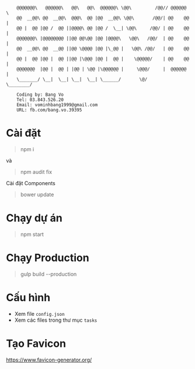```
    @@@@@@@\   @@@@@@\   @@\   @@\  @@@@@@\ \@@\         /@@// @@@@@@ \
    @@  __@@\ @@  __@@\  @@@\  @@ |@@  __@@\ \@@\       /@@/| @@    @@ |
    @@ |  @@ |@@ /  @@ ||@@@@\ @@ |@@ /  \__| \@@\     /@@/ | @@    @@ |
    @@@@@@@\ |@@@@@@@@ ||@@ @@\@@ |@@ |@@@@\   \@@\   /@@/  | @@    @@ |
    @@  __@@\ @@  __@@ ||@@ \@@@@ |@@ |\_@@ |   \@@\ /@@/   | @@    @@ |
    @@ |  @@ |@@ |  @@ ||@@ |\@@@ |@@ |  @@ |    \@@@@@/    | @@    @@ |
    @@@@@@@  |@@ |  @@ | |@@ | \@@ |\@@@@@@ |     \@@@/     |  @@@@@@  |
    \_______/ \__|  \__| \__|  \__| \______/       \@/       \________/

    Coding by: Bang Vo
    Tel: 03.843.526.20
    Email: vominhbang1999@gmail.com
    URL: fb.com/bang.vo.39395

```
# Cài đặt

> npm i 

và 

> npm audit fix

Cài đặt Components 

> bower update 

# Chạy dự án 

> npm start

# Chạy Production 

> gulp build --production

# Cấu hình

- Xem file `config.json`
- Xem các files trong thư mục `tasks`

# Tạo Favicon

https://www.favicon-generator.org/
